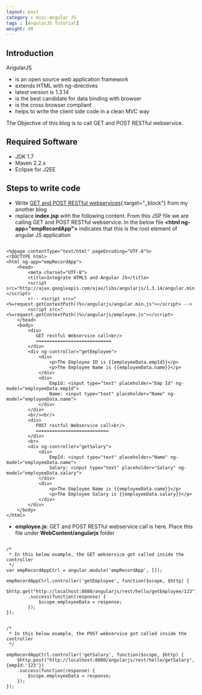 ```yaml
---
layout: post
category : misc-Angular JS
tags : [AngularJS Tutorial]
weight: 40
---
```


## Introduction

AngularJS


 * is an open source web application framework
 * extends HTML with ng-directives
 * latest version is 1.3.14
 * is the best candidate for data binding with browser
 * is the cross browser compliant
 * helps to write the client side code in a clean MVC way

The Objective of this blog is to call GET and POST RESTful webservice.

## Required Software


 * JDK 1.7
 * Maven 2.2.x
 * Eclipse for J2EE
 
## Steps to write code
 

 * Write [GET and POST RESTful webservices](/java-web%20service/2015/05/12/RESTful%20webservice/){:target="_block"} from my another blog
 * replace **index.jsp** with the following content. From this JSP file we are calling GET and POST RESTful webservice. In the below file **&lt;html ng-app="empRecordApp"&gt;** indicates that this is the root element of angular JS application
 
<pre class="prettyprint highlight"><code class="language-xml" data-lang="xml">
&lt;%@page contentType="text/html" pageEncoding="UTF-8"%&gt;
&lt;!DOCTYPE html&gt;
&lt;html ng-app="empRecordApp"&gt;
	&lt;head&gt;
		&lt;meta charset="UTF-8"&gt;
		&lt;title&gt;Integrate HTML5 and Angular JS&lt;/title&gt;
		&lt;script src="http://ajax.googleapis.com/ajax/libs/angularjs/1.3.14/angular.min.js"&gt;&lt;/script&gt;
		&lt;!-- &lt;script src="&lt;%=request.getContextPath()%&gt;/angularjs/angular.min.js"&gt;&lt;/script&gt; --&gt;
		&lt;script src="&lt;%=request.getContextPath()%&gt;/angularjs/employee.js"&gt;&lt;/script&gt;
	&lt;/head&gt;
	&lt;body&gt;
		&lt;div&gt;
		   GET restful Webservice call&lt;br/&gt;
		   ============================
		&lt;/div&gt;
		&lt;div ng-controller="getEmployee"&gt;
			&lt;div&gt;
				&lt;p&gt;The Employee ID is {{employeeData.empId}}&lt;/p&gt;
				&lt;p&gt;The Employee Name is {{employeeData.name}}&lt;/p&gt;
			&lt;/div&gt;
			&lt;div&gt;
				EmpId: &lt;input type="text" placeholder="Emp Id" ng-model="employeeData.empId"&gt;
				Name: &lt;input type="text" placeholder="Name" ng-model="employeeData.name"&gt;
			&lt;/div&gt;
		&lt;/div&gt;
		&lt;br/&gt;&lt;br/&gt;
		&lt;div&gt;
		   POST restful Webservice call&lt;br/&gt;
		   ===========================
		&lt;/div&gt;
		&lt;br&gt;
		&lt;div ng-controller="getSalary"&gt;
			&lt;div&gt;
				EmpId: &lt;input type="text" placeholder="Name" ng-model="employeeData.name"&gt;
				Salary: &lt;input type="text" placeholder="Salary" ng-model="employeeData.salary"&gt;
			&lt;/div&gt;
			&lt;div&gt;
				&lt;p&gt;The Employee Name is {{employeeData.name}}&lt;/p&gt;
				&lt;p&gt;The Employee Salary is {{employeeData.salary}}&lt;/p&gt;
			&lt;/div&gt;
		&lt;/div&gt;
	&lt;/body&gt;
&lt;/html&gt;
</code></pre>

 * **employee.js**: GET and POST RESTful webservice call is here. Place this file under **WebContent/angularjs** folder
 
<pre class="prettyprint highlight"><code class="language-javascript" data-lang="javascript">
/*
 * In this below example, the GET webservice got called inside the controller
 */
var empRecordAppCtrl = angular.module('empRecordApp', []);

empRecordAppCtrl.controller('getEmployee', function($scope, $http) {
    $http.get("http://localhost:8080/angularjs/rest/hello/getEmployee/123")
	    .success(function(response) {
	    	$scope.employeeData = response;
	    });
});


/*
 * In this below example, the POST webservice got called inside the controller
 */

empRecordAppCtrl.controller('getSalary', function($scope, $http) {
    $http.post("http://localhost:8080/angularjs/rest/hello/getSalary", {empId:'123'})
    .success(function(response) {
    	$scope.employeeData = response;
    });
});

</code></pre>
